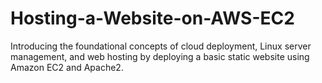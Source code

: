 # Hosting-a-Website-on-AWS-EC2
Introducing the foundational concepts of cloud deployment, Linux server management, and web hosting by deploying a basic static website using Amazon EC2 and Apache2. 
